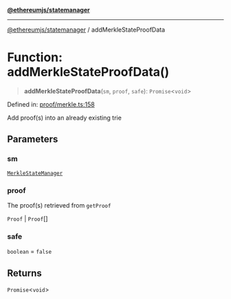 [**@ethereumjs/statemanager**](../README.md)

***

[@ethereumjs/statemanager](../README.md) / addMerkleStateProofData

# Function: addMerkleStateProofData()

> **addMerkleStateProofData**(`sm`, `proof`, `safe`): `Promise`\<`void`\>

Defined in: [proof/merkle.ts:158](https://github.com/ethereumjs/ethereumjs-monorepo/blob/master/packages/statemanager/src/proof/merkle.ts#L158)

Add proof(s) into an already existing trie

## Parameters

### sm

[`MerkleStateManager`](../classes/MerkleStateManager.md)

### proof

The proof(s) retrieved from `getProof`

`Proof` | `Proof`[]

### safe

`boolean` = `false`

## Returns

`Promise`\<`void`\>
